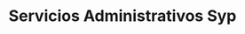 ---
title: "Servicios Administrativos Syp"
url: /toluca-de-lerdo/servicios-administrativos-syp/
shop: comodidad
---